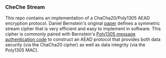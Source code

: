 ### CheChe Stream

This repo contains an implementation of a ChaCha20/Poly1305 AEAD encryption protocol. Daniel Bernstein's original [paper](https://cr.yp.to/chacha/chacha-20080128.pdf) defines a symmetric stream cipher that is very efficient and easy to implement in software. This cipher is commonly paired with Bernstein's [Poly1305 message authentication code](https://cr.yp.to/mac/poly1305-20050329.pdf) to construct an AEAD protocol that provides both data security (via the ChaCha20 cipher) as well as data integrity (via the Poly1305 MAC).
